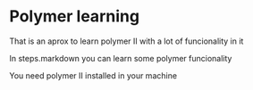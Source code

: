 # Polymer learning

That is an aprox to learn polymer II with a lot of funcionality in it

In steps.markdown you can learn some polymer funcionality

You need polymer II installed in your machine
